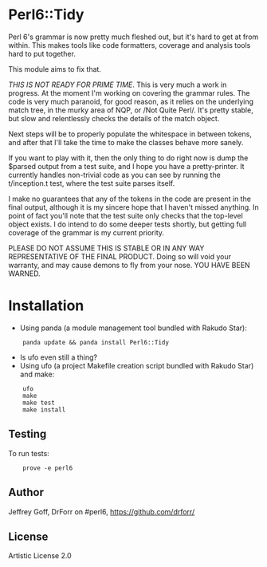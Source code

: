 Perl6::Tidy
=======

Perl 6's grammar is now pretty much fleshed out, but it's hard to get at from
within. This makes tools like code formatters, coverage and analysis tools
hard to put together.

This module aims to fix that.

*THIS IS NOT READY FOR PRIME TIME*. This is very much a work in progress. At
the moment I'm working on covering the grammar rules. The code is very much
paranoid, for good reason, as it relies on the underlying match tree, in the
murky area of NQP, or /Not Quite Perl/. It's pretty stable, but slow and
relentlessly checks the details of the match object.

Next steps will be to properly populate the whitespace in between tokens, and
after that I'll take the time to make the classes behave more sanely.

If you want to play with it, then the only thing to do right now is dump the
$parsed output from a test suite, and I hope you have a pretty-printer. It
currently handles non-trivial code as you can see by running the t/inception.t
test, where the test suite parses itself.

I make no guarantees that any of the tokens in the code are present in the
final output, although it is my sincere hope that I haven't missed anything. In
point of fact you'll note that the test suite only checks that the top-level
object exists. I do intend to do some deeper tests shortly, but getting full
coverage of the grammar is my current priority.

PLEASE DO NOT ASSUME THIS IS STABLE OR IN ANY WAY REPRESENTATIVE OF THE FINAL
PRODUCT. Doing so will void your warranty, and may cause demons to fly from
your nose. YOU HAVE BEEN WARNED.

Installation
============

* Using panda (a module management tool bundled with Rakudo Star):

```
    panda update && panda install Perl6::Tidy
```

* Is ufo even still a thing?
* Using ufo (a project Makefile creation script bundled with Rakudo Star) and make:

```
    ufo                    
    make
    make test
    make install
```

## Testing

To run tests:

```
    prove -e perl6
```

## Author

Jeffrey Goff, DrForr on #perl6, https://github.com/drforr/

## License

Artistic License 2.0

